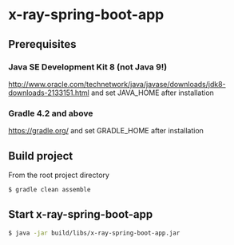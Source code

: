 # x-ray-spring-boot-app

## Prerequisites

### Java SE Development Kit 8 (not Java 9!)
http://www.oracle.com/technetwork/java/javase/downloads/jdk8-downloads-2133151.html and set JAVA_HOME after installation

### Gradle 4.2 and above
https://gradle.org/ and set GRADLE_HOME after installation

## Build project

From the root project directory

``` bash
$ gradle clean assemble
```

## Start x-ray-spring-boot-app

``` bash
$ java -jar build/libs/x-ray-spring-boot-app.jar
```
